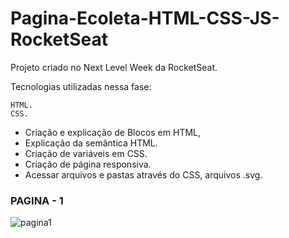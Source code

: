 # Pagina-Ecoleta-HTML-CSS-JS-RocketSeat

Projeto criado no Next Level Week da RocketSeat. 

Tecnologias utilizadas nessa fase: 

	HTML. 
	CSS.
- Criação e explicação de Blocos em HTML,
- Explicação da semântica HTML.
- Criação de variáveis em CSS.
- Criação de página responsiva.
- Acessar arquivos e pastas através do CSS, arquivos .svg.

<h3>PAGINA - 1</h3> 

![pagina1](https://i.imgur.com/WE9Iyjq.png "pagina1")






